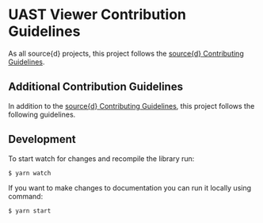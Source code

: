 # UAST Viewer Contribution Guidelines

As all source{d} projects, this project follows the
[source{d} Contributing Guidelines](https://github.com/src-d/guide/blob/master/engineering/documents/CONTRIBUTING.md).

## Additional Contribution Guidelines

In addition to the [source{d} Contributing Guidelines](https://github.com/src-d/guide/blob/master/engineering/documents/CONTRIBUTING.md),
this project follows the following guidelines.

## Development

To start watch for changes and recompile the library run:

```bash
$ yarn watch
```

If you want to make changes to documentation you can run it locally using command:

```bash
$ yarn start
```
